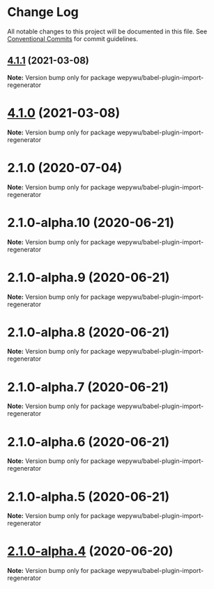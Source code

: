 # Change Log

All notable changes to this project will be documented in this file.
See [Conventional Commits](https://conventionalcommits.org) for commit guidelines.

## [4.1.1](https://github.com/zhangli344236745/wepy/compare/v4.1.0...v4.1.1) (2021-03-08)

**Note:** Version bump only for package wepywu/babel-plugin-import-regenerator





# [4.1.0](https://github.com/zhangli344236745/wepy/compare/v2.1.0...v4.1.0) (2021-03-08)

**Note:** Version bump only for package wepywu/babel-plugin-import-regenerator






# 2.1.0 (2020-07-04)

**Note:** Version bump only for package wepywu/babel-plugin-import-regenerator





# 2.1.0-alpha.10 (2020-06-21)

**Note:** Version bump only for package wepywu/babel-plugin-import-regenerator





# 2.1.0-alpha.9 (2020-06-21)

**Note:** Version bump only for package wepywu/babel-plugin-import-regenerator





# 2.1.0-alpha.8 (2020-06-21)

**Note:** Version bump only for package wepywu/babel-plugin-import-regenerator





# 2.1.0-alpha.7 (2020-06-21)

**Note:** Version bump only for package wepywu/babel-plugin-import-regenerator





# 2.1.0-alpha.6 (2020-06-21)

**Note:** Version bump only for package wepywu/babel-plugin-import-regenerator





# 2.1.0-alpha.5 (2020-06-21)

**Note:** Version bump only for package wepywu/babel-plugin-import-regenerator





# [2.1.0-alpha.4](https://github.com/zhangli344236745/wepy/compare/v2.1.0-alpha.2...v2.1.0-alpha.4) (2020-06-20)

**Note:** Version bump only for package wepywu/babel-plugin-import-regenerator
